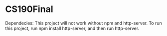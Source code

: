 # CS190Final

Dependecies: 
This project will not work without npm and http-server. To run this project, run npm install http-server, and then run http-server.
